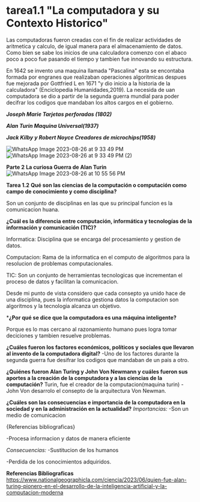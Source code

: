 # tarea1.1 "La computadora y su Contexto Historico"
Las computadoras fueron creadas con el fin de realizar actividades de aritmetica y calculo, de igual manera para el almacenamiento de datos. Como bien se sabe los inicios de una calculadora comenzo con el abaco poco a poco fue pasando el tiempo y tambien fue innovando su estructura.

En 1642 se invento una maquina llamada "Pascalina" esta se encontaba formada por engranes que realizaban operaciones algoritmicas despues fue mejorada por Gottfried L en 1671 "y dio inicio a la historia de la calculadora" (Enciclopedia Humanidades,2019).
La necesida de uan computadora se dio a partir de la segunda guerra mundial para poder decifrar los codigos que mandaban los altos cargos en el gobierno.

 ***Joseph Marie Tarjetas perforadas (1802)***

***Alan Turin Maquina Universal(1937)***

***Jack Kilby y Robert Noyce Creadores de microchips(1958)***

![WhatsApp Image 2023-08-26 at 9 33 49 PM](https://github.com/LilianaRS10/tarea1.1/assets/142177637/805170a7-5e8d-4ab5-9362-2d4fe7e087c4)
![WhatsApp Image 2023-08-26 at 9 33 49 PM (2)](https://github.com/LilianaRS10/tarea1.1/assets/142177637/fa71ac83-91d2-4c90-b51f-a5bc33e21562)

**Parte 2** **La curiosa Guerra de Alan Turin**
![WhatsApp Image 2023-08-26 at 10 55 56 PM](https://github.com/LilianaRS10/tarea1.1/assets/142177637/b7a117fa-37e3-4443-b170-169ed4df00ee)

**Tarea 1.2**
**Qué son las ciencias de la computación o computación como campo de conocimiento y como disciplina?**

Son un conjunto de disciplinas en las que su principal funcion es la comunicacion huana.

**¿Cuál es la diferencia entre computación, informática y tecnologías de la información y comunicación (TIC)?**

Informatica: Disciplina que se encarga del procesamiento y gestion de datos.

Computacion: Rama de la informatica en el computo de algoritmos para la resolucion de problemas computacionales.

TIC: Son un conjunto de herramientas tecnologicas que incrementan el proceso de datos y facilitan la comunicacion.

Desde mi punto de vista considero que cada consepto ya unido hace de una disciplina, pues la informatica gestiona datos la computacion son algoritmos y la tecnologia alcanza un objetivo.

***¿Por qué se dice que la computadora es una máquina inteligente?**

Porque es lo mas cercano al razonamiento humano pues logra tomar deciciones y tambien resuelve problemas.

**¿Cuáles fueron los factores económicos, políticos y sociales que llevaron al invento de la computadora digital?**
-Uno de los factores durante la segunda guerra fue desifrar los codigos que mandaban de un pais a otro.

**¿Quiénes fueron Alan Turing y John Von Newmann y cuáles fueron sus aportes a la creación de la computadora y a las ciencias de la computación?**
Turin, fue el creador de la computacion(maquina turin)
-John Von desarrolo el consepto de la arquitectura Von Newman.

**¿Cuáles son las consecuencias e importancia de la computadora en la sociedad y en la administración en la actualidad?**
*Importancias:* -Son un medio de comunicacion 

{Referencias bibliograficas}

-Procesa informacion y datos de manera eficiente

*Consecuencias:* -Sustitucion de los humanos 

-Perdida de los conocimientos adquiridos.

**Referencias Bibliograficas**
https://www.nationalgeographicla.com/ciencia/2023/06/quien-fue-alan-turing-pionero-en-el-desarrollo-de-la-inteligencia-artificial-y-la-computacion-moderna

